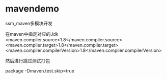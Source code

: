 # mavendemo
ssm_maven多模块开发

在maven中指定对应的Jdk
        <maven.compiler.source>1.8</maven.compiler.source>  
        <maven.compiler.target>1.8</maven.compiler.target>  
        <maven.compiler.compilerVersion>1.8</maven.compiler.compilerVersion> 

然后进行跳过测试打包


package -Dmaven.test.skip=true
